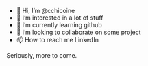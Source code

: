 - 👋 Hi, I’m @cchicoine
- 👀 I’m interested in a lot of stuff
- 🌱 I’m currently learning github
- 💞️ I’m looking to collaborate on some project
- 📫 How to reach me LinkedIn

Seriously, more to come.
